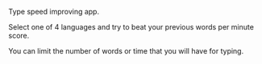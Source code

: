 Type speed improving app.

Select one of 4 languages and try to beat your previous words per minute score.

You can limit the number of words or time that you will have for typing.
